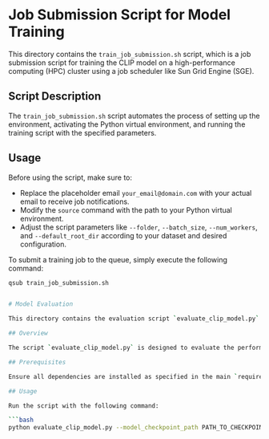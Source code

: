 # Job Submission Script for Model Training

This directory contains the `train_job_submission.sh` script, which is a job submission script for training the CLIP model on a high-performance computing (HPC) cluster using a job scheduler like Sun Grid Engine (SGE).

## Script Description

The `train_job_submission.sh` script automates the process of setting up the environment, activating the Python virtual environment, and running the training script with the specified parameters.

## Usage

Before using the script, make sure to:
- Replace the placeholder email `your_email@domain.com` with your actual email to receive job notifications.
- Modify the `source` command with the path to your Python virtual environment.
- Adjust the script parameters like `--folder`, `--batch_size`, `--num_workers`, and `--default_root_dir` according to your dataset and desired configuration.

To submit a training job to the queue, simply execute the following command:

```bash
qsub train_job_submission.sh


# Model Evaluation

This directory contains the evaluation script `evaluate_clip_model.py` for the CLIP model.

## Overview

The script `evaluate_clip_model.py` is designed to evaluate the performance of the trained CLIP model on a specified test dataset. It computes image and text embeddings and visualizes them using t-SNE plots. It also visualizes the distribution of cosine similarities between image and text embeddings.

## Prerequisites

Ensure all dependencies are installed as specified in the main `requirements.txt`, including `torch`, `transformers`, `matplotlib`, `numpy`, and `scikit-learn`.

## Usage

Run the script with the following command:

```bash
python evaluate_clip_model.py --model_checkpoint_path PATH_TO_CHECKPOINT --test_dataset_path PATH_TO_TEST_DATASET --batch_size BATCH_SIZE
